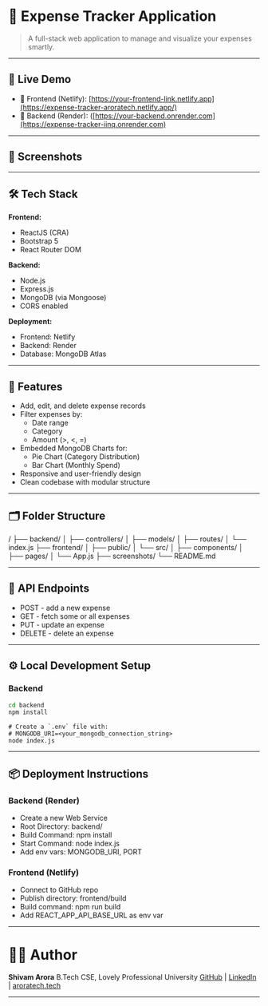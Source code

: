 # 💸 Expense Tracker Application

> A full-stack web application to manage and visualize your expenses smartly.

---

## 🚀 Live Demo

- 🔗 Frontend (Netlify): [https://your-frontend-link.netlify.app](https://expense-tracker-aroratech.netlify.app/)
- 🔗 Backend (Render): ([https://your-backend.onrender.com](https://expense-tracker-iinq.onrender.com)

---

## 📸 Screenshots

---

## 🛠️ Tech Stack

**Frontend:**
- ReactJS (CRA)
- Bootstrap 5
- React Router DOM

**Backend:**
- Node.js
- Express.js
- MongoDB (via Mongoose)
- CORS enabled

**Deployment:**
- Frontend: Netlify
- Backend: Render
- Database: MongoDB Atlas

---

## 🧩 Features

- Add, edit, and delete expense records
- Filter expenses by:
  - Date range
  - Category
  - Amount (>, <, =)
- Embedded MongoDB Charts for:
  - Pie Chart (Category Distribution)
  - Bar Chart (Monthly Spend)
- Responsive and user-friendly design
- Clean codebase with modular structure

---

## 🗂️ Folder Structure

/
├── backend/
│   ├── controllers/
│   ├── models/
│   ├── routes/
│   └── index.js
├── frontend/
│   ├── public/
│   └── src/
│       ├── components/
│       ├── pages/
│       └── App.js
├── screenshots/
└── README.md

---

## 🧪 API Endpoints
- POST - add a new expense
- GET - fetch some or all expenses
- PUT - update an expense
- DELETE - delete an expense

---

## ⚙️ Local Development Setup

### Backend

```bash
cd backend
npm install
```

```
# Create a `.env` file with:
# MONGODB_URI=<your_mongodb_connection_string>
node index.js
```

---

## 📦 Deployment Instructions

### Backend (Render)
- Create a new Web Service
- Root Directory: backend/
- Build Command: npm install
- Start Command: node index.js
- Add env vars: MONGODB_URI, PORT

### Frontend (Netlify)
- Connect to GitHub repo
- Publish directory: frontend/build
- Build command: npm run build
- Add REACT_APP_API_BASE_URL as env var

---

# 🙋‍♂️ Author
**Shivam Arora**
B.Tech CSE, Lovely Professional University
[GitHub](https://github.com/realshivamarora) | [LinkedIn](https://www.linkedin.com/in/therealshivamarora/) | [aroratech.tech](https://aroratech.tech/)

---
